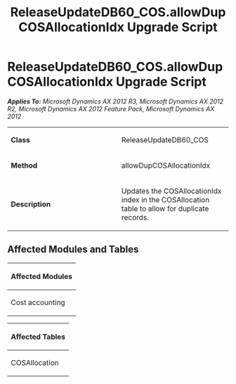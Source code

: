 ﻿---
title: ReleaseUpdateDB60_COS.allowDupCOSAllocationIdx Upgrade Script
TOCTitle: ReleaseUpdateDB60_COS.allowDupCOSAllocationIdx Upgrade Script
ms:assetid: 568d185e-e09d-043d-a7ac-d87995041d6e
ms:mtpsurl: https://msdn.microsoft.com/en-us/library/JJ736187(v=AX.60)
ms:contentKeyID: 49708362
ms.date: 05/18/2015
mtps_version: v=AX.60
---

# ReleaseUpdateDB60\_COS.allowDupCOSAllocationIdx Upgrade Script 


_**Applies To:** Microsoft Dynamics AX 2012 R3, Microsoft Dynamics AX 2012 R2, Microsoft Dynamics AX 2012 Feature Pack, Microsoft Dynamics AX 2012_

<table>
<colgroup>
<col style="width: 50%" />
<col style="width: 50%" />
</colgroup>
<tbody>
<tr class="odd">
<td><p><strong>Class</strong></p></td>
<td><p>ReleaseUpdateDB60_COS</p></td>
</tr>
<tr class="even">
<td><p><strong>Method</strong></p></td>
<td><p>allowDupCOSAllocationIdx</p></td>
</tr>
<tr class="odd">
<td><p><strong>Description</strong></p></td>
<td><p>Updates the COSAllocationIdx index in the COSAllocation table to allow for duplicate records.</p></td>
</tr>
</tbody>
</table>


## Affected Modules and Tables

<table>
<colgroup>
<col style="width: 100%" />
</colgroup>
<thead>
<tr class="header">
<th><p>Affected Modules</p></th>
</tr>
</thead>
<tbody>
<tr class="odd">
<td><p>Cost accounting</p></td>
</tr>
</tbody>
</table>


<table>
<colgroup>
<col style="width: 100%" />
</colgroup>
<thead>
<tr class="header">
<th><p>Affected Tables</p></th>
</tr>
</thead>
<tbody>
<tr class="odd">
<td><p>COSAllocation</p></td>
</tr>
</tbody>
</table>

  



